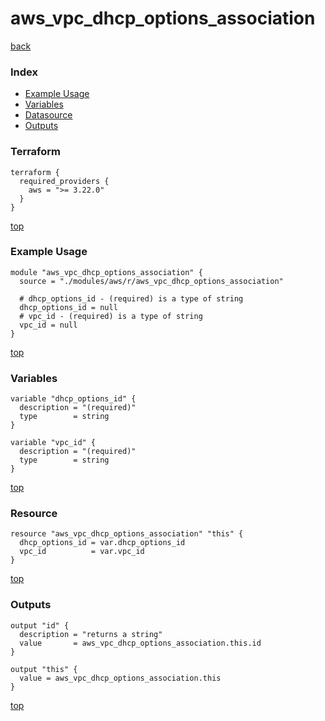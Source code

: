 # aws_vpc_dhcp_options_association

[back](../aws.md)

### Index

- [Example Usage](#example-usage)
- [Variables](#variables)
- [Datasource](#datasource)
- [Outputs](#outputs)

### Terraform

```hcl
terraform {
  required_providers {
    aws = ">= 3.22.0"
  }
}
```

[top](#index)

### Example Usage

```hcl
module "aws_vpc_dhcp_options_association" {
  source = "./modules/aws/r/aws_vpc_dhcp_options_association"

  # dhcp_options_id - (required) is a type of string
  dhcp_options_id = null
  # vpc_id - (required) is a type of string
  vpc_id = null
}
```

[top](#index)

### Variables

```hcl
variable "dhcp_options_id" {
  description = "(required)"
  type        = string
}

variable "vpc_id" {
  description = "(required)"
  type        = string
}
```

[top](#index)

### Resource

```hcl
resource "aws_vpc_dhcp_options_association" "this" {
  dhcp_options_id = var.dhcp_options_id
  vpc_id          = var.vpc_id
}
```

[top](#index)

### Outputs

```hcl
output "id" {
  description = "returns a string"
  value       = aws_vpc_dhcp_options_association.this.id
}

output "this" {
  value = aws_vpc_dhcp_options_association.this
}
```

[top](#index)
